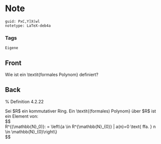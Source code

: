 # Note
```
guid: PxC,Y]X(wl
notetype: LaTeX-deb4a
```

### Tags
```
Eigene
```

## Front
Wie ist ein \textit{formales Polynom} definiert?

## Back
% Definition 4.2.22<div>
</div><div>Sei $R$ ein kommutativer Ring. Ein \textit{(formales) Polynom} über $R$ ist ein Element von:</div><div>
</div><div>$$</div><div>R^{(\mathbb{N}_0)}: = \left\{a \in R^{\mathbb{N}_{0}} | a(n)=0 \text{ ffa. } n \in \mathbb{N}_{0}\right\}</div><div>$$</div>
